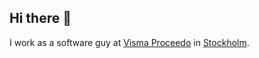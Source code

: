 ## Hi there 👋

I work as a software guy at [Visma Proceedo](https://proceedo.com) in [Stockholm](https://www.google.com/maps/place/Stockholm).
